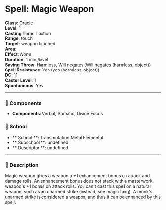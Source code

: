 
# Spell: Magic Weapon
**Class**: Oracle  
**Level**: 1  
**Casting Time**: 1 action  
**Range**: touch  
**Target**: weapon touched  
**Area**:   
**Effect**: _None_  
**Duration**: 1 min./level  
**Saving Throw**: Harmless, Will negates (Will negates (harmless, object))  
**Spell Resistance**: Yes (yes (harmless, object))  
**DC**: 11  
**Caster Level**: 1  
**Spontaneous**: Yes

---

### 🔮 Components
- **Components**: Verbal, Somatic, Divine Focus

### 🏫 School
- ** School **: Transmutation,Metal Elemental
- ** Subschool **: undefined
- ** Descriptor **: undefined
---

### 📜 Description
Magic weapon gives a weapon a +1 enhancement bonus on attack and damage rolls. An enhancement bonus does not stack with a masterwork weapon's +1 bonus on attack rolls. You can't cast this spell on a natural weapon, such as an unarmed strike (instead, see magic fang). A monk's unarmed strike is considered a weapon, and thus it can be enhanced by this spell.
